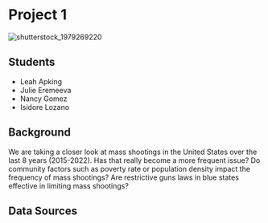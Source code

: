 # Project 1
![shutterstock_1979269220](https://user-images.githubusercontent.com/118202453/218768249-2747c41e-4658-462b-bc2a-e4af23f0b29d.jpg)

## Students
 - Leah Apking
 - Julie Eremeeva
 - Nancy Gomez
 - Isidore Lozano 
      
## Background 
We are taking a closer look at mass shootings in the United States over the last 8 years (2015-2022). Has that really become a more frequent issue? Do community factors such as poverty rate or population density impact the frequency of mass shootings? Are restrictive guns laws in blue states effective in limiting mass shootings? 

## Data Sources
